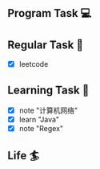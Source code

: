 

## Program Task  💻

## Regular Task  🤡
- [x] leetcode

## Learning Task 🎯
- [x] note "计算机网络"
- [x] learn "Java" 
- [x] note "Regex" 

## Life 🏄
